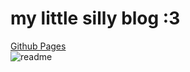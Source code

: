 # my little silly blog :3
[Github Pages](https://nickspb.github.io/) <br />
![readme](https://github.com/user-attachments/assets/04ce7c68-17b8-4096-9a2b-0e7017a4cdfc)
